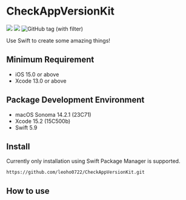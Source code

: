 # CheckAppVersionKit

[![](https://img.shields.io/endpoint?url=https%3A%2F%2Fswiftpackageindex.com%2Fapi%2Fpackages%2Fleoho0722%2FCheckAppVersionKit%2Fbadge%3Ftype%3Dswift-versions)](https://swiftpackageindex.com/leoho0722/CheckAppVersionKit)
[![](https://img.shields.io/endpoint?url=https%3A%2F%2Fswiftpackageindex.com%2Fapi%2Fpackages%2Fleoho0722%2FCheckAppVersionKit%2Fbadge%3Ftype%3Dplatforms)](https://swiftpackageindex.com/leoho0722/CheckAppVersionKit)
![GitHub tag (with filter)](https://img.shields.io/github/v/tag/leoho0722/CheckAppVersionKit?label=Release)

Use Swift to create some amazing things!

## Minimum Requirement

* iOS 15.0 or above
* Xcode 13.0 or above

## Package Development Environment

* macOS Sonoma 14.2.1 (23C71)
* Xcode 15.2 (15C500b)
* Swift 5.9

## Install

Currently only installation using Swift Package Manager is supported.

```git
https://github.com/leoho0722/CheckAppVersionKit.git
```

<!--![Install](./Assets/Install.png)-->

## How to use

